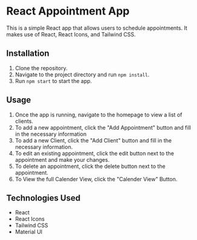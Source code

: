 # React Appointment App

This is a simple React app that allows users to schedule appointments. It makes use of React, React Icons, and Tailwind CSS.

## Installation

1. Clone the repository.
2. Navigate to the project directory and run `npm install`.
3. Run `npm start` to start the app.

## Usage

1. Once the app is running, navigate to the homepage to view a list of clients.
2. To add a new appointment, click the "Add Appointment" button and fill in the necessary information
3. To add a new Client, click the "Add Client" button and fill in the necessary information.
4. To edit an existing appointment, click the edit button next to the appointment and make your changes.
5. To delete an appointment, click the delete button next to the appointment.
6. To View the full Calender View, click the "Calender View" Button.

## Technologies Used

- React
- React Icons
- Tailwind CSS
- Material UI


